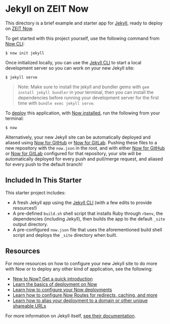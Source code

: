 # Jekyll on ZEIT Now

This directory is a brief example and starter app for [Jekyll](https://jekyllrb.com/), ready to deploy on [ZEIT Now](https://zeit.co/now).

To get started with this project yourself, use the following command from [Now CLI](https://zeit.co/docs/v2/getting-started/installation#now-cli):

```shell
$ now init jekyll
```

Once initialized locally, you can use the [Jekyll CLI](https://jekyllrb.com/docs/) to start a local development server so you can work on your new Jekyll site:

```shell
$ jekyll serve
```

> Note: Make sure to install the jekyll and bundler gems with `gem install jekyll bundler` in your terminal, then you can install the dependencies before running your development server for the first time with `bundle exec jekyll serve`.

To [deploy](https://zeit.co/docs/v2/deployments/basics) this application, with [Now installed](https://zeit.co/docs/v2/getting-started/installation), run the following from your terminal:

```shell
$ now
```

Alternatively, your new Jekyll site can be automatically deployed and aliased using [Now for GitHub](https://zeit.co/docs/v2/integrations/now-for-github) or [Now for GitLab](https://zeit.co/docs/v2/integrations/now-for-gitlab). Pushing these files to a new repository with the `now.json` in the root, and with either [Now for GitHub](https://zeit.co/docs/v2/integrations/now-for-github) or [Now for GitLab](https://zeit.co/docs/v2/integrations/now-for-github) configured for that repository, your site will be automatically deployed for every push and pull/merge request, and aliased for every push to the default branch!

## Included In This Starter

This starter project includes:
- A fresh Jekyll app using the [Jekyll CLI](https://jekyllrb.com/docs/usage/) (with a few edits to provide resources!)
- A pre-defined `build.sh` shell script that installs Ruby through `rbenv`, the dependencies (including Jekyll), then builds the app to the default `_site` output directory.
- A pre-configured `now.json` file that uses the aforementioned build shell script and deploys the `_site` directory when built.

## Resources

For more resources on how to configure your new Jekyll site to do more with Now or to deploy any other kind of application, see the following:

- [New to Now? Get a quick introduction](https://zeit.co/docs/v2/getting-started/introduction-to-now)
- [Learn the basics of deployment on Now](https://zeit.co/docs/v2/deployments/basics)
- [Learn how to configure your Now deployments](https://zeit.co/docs/v2/deployments/configuration)
- [Learn how to configure Now Routes for redirects, caching, and more](https://zeit.co/docs/v2/deployments/routes)
- [Learn how to alias your deployment to a domain or other unique shareable URLs](https://zeit.co/docs/v2/domains-and-aliases/introduction)

For more information on Jekyll itself, [see their documentation](https://jekyllrb.com/docs/).

